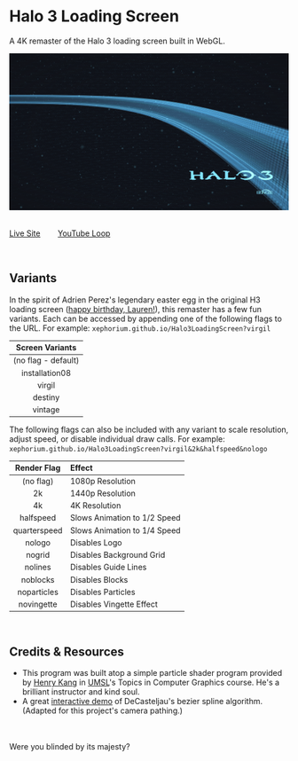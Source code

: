 # Halo 3 Loading Screen
A 4K remaster of the Halo 3 loading screen built in WebGL.

![Screenshot Preview](res/Readme%20Screenshot.png)
## 
[Live Site](https://xephorium.github.io/Halo3LoadingScreen/)
&nbsp;&nbsp;&nbsp;&nbsp;&nbsp;&nbsp;
[YouTube Loop](https://youtu.be/isHpphVyQAg)

<br/>

## Variants

In the spirit of Adrien Perez's legendary easter egg in the original H3 loading screen ([happy birthday, Lauren!](https://teambeyond.net/halo-3-loading-screen-easter-egg-discovered/)), this remaster has a few fun variants. Each can be accessed by appending one of the following flags to the URL. For example: `xephorium.github.io/Halo3LoadingScreen?virgil`

| Screen Variants |
| :---: |
| (no flag - default) |
| installation08 |
| virgil |
| destiny |
| vintage |

The following flags can also be included with any variant to scale resolution, adjust speed, or disable individual draw calls. For example: `xephorium.github.io/Halo3LoadingScreen?virgil&2k&halfspeed&nologo`

| Render Flag | Effect |
| :---: | :--- |
| (no flag) | 1080p Resolution |
| 2k | 1440p Resolution |
| 4k | 4K Resolution |
| halfspeed | Slows Animation to 1/2 Speed |
| quarterspeed | Slows Animation to 1/4 Speed |
| nologo | Disables Logo |
| nogrid | Disables Background Grid |
| nolines | Disables Guide Lines |
| noblocks | Disables Blocks |
| noparticles | Disables Particles |
| novingette | Disables Vingette Effect |

<br/>

## Credits & Resources
- This program was built atop a simple particle shader program provided by [Henry Kang](http://www.cs.umsl.edu/~kang/) in [UMSL](http://www.umsl.edu/)'s Topics in Computer Graphics course. He's a brilliant instructor and kind soul.
- A great [interactive demo](https://ibiblio.org/e-notes/Splines/bezier.html) of DeCasteljau's bezier spline algorithm. (Adapted for this project's camera pathing.)

<br/><br/>
Were you blinded by its majesty?
